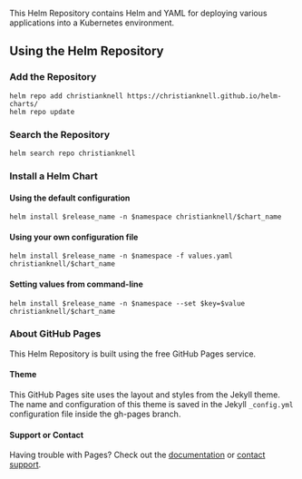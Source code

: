 This Helm Repository contains Helm and YAML for deploying various applications into a Kubernetes environment.

## Using the Helm Repository

### Add the Repository

```
helm repo add christianknell https://christianknell.github.io/helm-charts/
helm repo update
```

### Search the Repository

```
helm search repo christianknell
```

### Install a Helm Chart

#### Using the default configuration

```
helm install $release_name -n $namespace christianknell/$chart_name
```

#### Using your own configuration file

```
helm install $release_name -n $namespace -f values.yaml christianknell/$chart_name
```

#### Setting values from command-line

```
helm install $release_name -n $namespace --set $key=$value christianknell/$chart_name
```

### About GitHub Pages

This Helm Repository is built using the free GitHub Pages service.

#### Theme

This GitHub Pages site uses the layout and styles from the Jekyll theme. The name and configuration of this theme is saved in the Jekyll `_config.yml` configuration file inside the gh-pages branch.

#### Support or Contact

Having trouble with Pages? Check out the [documentation](https://docs.github.com/categories/github-pages-basics/) or [contact support](https://support.github.com/contact).
